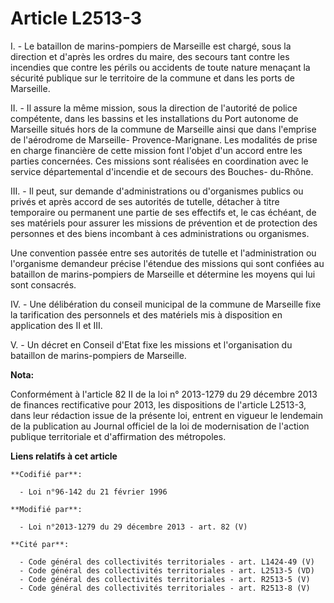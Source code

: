 # Article L2513-3

I. - Le bataillon de marins-pompiers de Marseille est chargé, sous la direction et d'après les ordres du maire, des secours
tant contre les incendies que contre les périls ou accidents de toute nature menaçant la sécurité publique sur le territoire
de la commune et dans les ports de Marseille.

II. - Il assure la même mission, sous la direction de l'autorité de police compétente, dans les bassins et les installations
du Port autonome de Marseille situés hors de la commune de Marseille ainsi que dans l'emprise de l'aérodrome de Marseille-
Provence-Marignane. Les modalités de prise en charge financière de cette mission font l'objet d'un accord entre les parties
concernées. Ces missions sont réalisées en coordination avec le service départemental d'incendie et de secours des Bouches-
du-Rhône.

III. - Il peut, sur demande d'administrations ou d'organismes publics ou privés et après accord de ses autorités de tutelle,
détacher à titre temporaire ou permanent une partie de ses effectifs et, le cas échéant, de ses matériels pour assurer les
missions de prévention et de protection des personnes et des biens incombant à ces administrations ou organismes.

Une convention passée entre ses autorités de tutelle et l'administration ou l'organisme demandeur précise l'étendue des
missions qui sont confiées au bataillon de marins-pompiers de Marseille et détermine les moyens qui lui sont consacrés.

IV. - Une délibération du conseil municipal de la commune de Marseille fixe la tarification des personnels et des matériels
mis à disposition en application des II et III.

V. - Un décret en Conseil d'Etat fixe les missions et l'organisation du bataillon de marins-pompiers de Marseille.

**Nota:**

Conformément à l'article 82 II de la loi n° 2013-1279 du 29 décembre 2013 de finances rectificative pour 2013, les
dispositions de l'article L2513-3, dans leur rédaction issue de la présente loi, entrent en vigueur le lendemain de la
publication au Journal officiel de la loi de modernisation de l'action publique territoriale et d'affirmation des métropoles.

**Liens relatifs à cet article**

	**Codifié par**:

	  - Loi n°96-142 du 21 février 1996

	**Modifié par**:

	  - Loi n°2013-1279 du 29 décembre 2013 - art. 82 (V)

	**Cité par**:

	  - Code général des collectivités territoriales - art. L1424-49 (V)
	  - Code général des collectivités territoriales - art. L2513-5 (VD)
	  - Code général des collectivités territoriales - art. R2513-5 (V)
	  - Code général des collectivités territoriales - art. R2513-8 (V)
